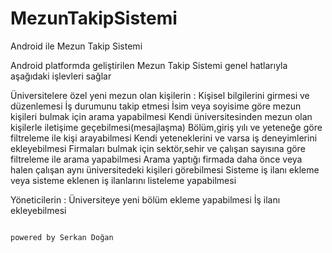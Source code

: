 # MezunTakipSistemi
Android ile Mezun Takip Sistemi

Android platformda geliştirilen Mezun Takip Sistemi genel hatlarıyla aşağıdaki işlevleri sağlar

Üniversitelere özel yeni mezun olan kişilerin : 
Kişisel bilgilerini girmesi ve düzenlemesi
İş durumunu takip etmesi
İsim veya soyisime göre mezun kişileri bulmak için arama yapabilmesi
Kendi üniversitesinden mezun olan kişilerle iletişime geçebilmesi(mesajlaşma)
Bölüm,giriş yılı ve yeteneğe göre filtreleme ile kişi arayabilmesi
Kendi yeteneklerini ve varsa iş deneyimlerini ekleyebilmesi
Firmaları bulmak için sektör,sehir ve çalışan sayısına göre filtreleme ile arama yapabilmesi
Arama yaptığı firmada daha önce veya halen çalışan aynı üniversitedeki kişileri görebilmesi
Sisteme iş ilanı ekleme veya sisteme eklenen iş ilanlarını listeleme yapabilmesi

Yöneticilerin :
Üniversiteye yeni bölüm ekleme yapabilmesi
İş ilanı ekleyebilmesi




                                                                                      powered by Serkan Doğan


